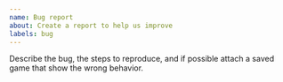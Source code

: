 ```yaml
---
name: Bug report
about: Create a report to help us improve
labels: bug
---
```

Describe the bug, the steps to reproduce, and if possible attach a saved game that show the wrong behavior.
